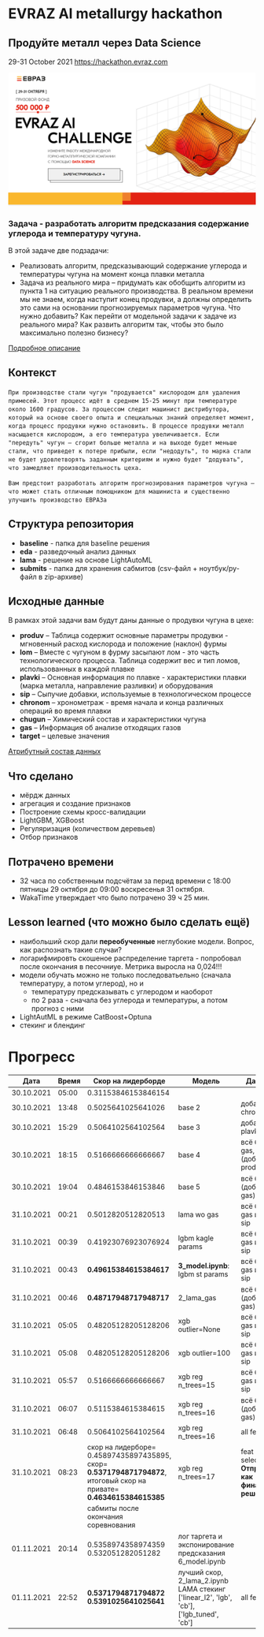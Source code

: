 # EVRAZ AI metallurgy hackathon
Продуйте металл через Data Science
---
29-31 October 2021                                                                 https://hackathon.evraz.com

![logo](img/logo.png)

### Задача - разработать алгоритм предсказания содержание углерода и температуру чугуна.

В этой задаче две подзадачи:
- Реализовать алгоритм, предсказывающий содержание углерода и температуры чугуна на момент конца плавки металла
- Задача из реального мира – придумать как обобщить алгоритм из пункта 1 на ситуацию реального производства. В реальном времени мы не знаем, когда наступит конец продувки, а должны определить это сами на основании прогнозируемых параметров чугуна. Что нужно добавить? Как перейти от модельной задачи к задаче из реального мира? Как развить алгоритм так, чтобы это было максимально полезно бизнесу?

[Подробное описание](https://russianhackers.notion.site/1-Data-Science-4cc89ba42de1429bbac316f59bf07a3b)

## Контекст
```При производстве стали чугун "продувается" кислородом для удаления примесей. Этот процесс идёт в среднем 15-25 минут при температуре около 1600 градусов. За процессом следит машинист дистрибутора, который на основе своего опыта и специальных знаний определяет момент, когда процесс продувки нужно остановить. В процессе продувки металл насыщается кислородом, а его температура увеличивается. Если "передуть" чугун – сгорит больше металла и на выходе будет меньше стали, что приведет к потере прибыли, если "недодуть", то марка стали не будет удовлетворять заданным критериям и нужно будет "додувать", что замедляет производительность цеха.```

```Вам предстоит разработать алгоритм прогнозирования параметров чугуна – что может стать отличным помощником для машиниста и существенно улучшить производство ЕВРАЗа```

## Структура репозитория

- **baseline** - папка для baseline решения
- **eda** - разведочный анализ данных
- **lama** - решение на основе LightAutoML
- **submits** - папка для хранения сабмитов (csv-файл + ноутбук/py-файл в zip-архиве)

## Исходные данные
В рамках этой задачи вам будут даны данные о продувки чугуна в цехе:
- **produv** – Таблица содержит основные параметры продувки - мгновенный расход кислорода и положение (наклон) фурмы
- **lom** – Вместе с чугуном в фурму засыпают лом - это часть технологического процесса. Таблица содержит вес и тип ломов, использованных в каждой плавке
- **plavki** – Основная информация по плавке - характеристики плавки (марка металла, направление разливки) и оборудования
- **sip** – Сыпучие добавки, используемые в технологическом процессе
- **chronom** – хронометраж - время начала и конца различных операций во время плавки
- **chugun** – Химический состав и характеристики чугуна
- **gas** – Информация об анализе отходящих газов
- **target** – целевые значения

[Атрибутный состав данных](https://www.notion.so/a685453e4fde41a098d9ad704d906e21)

## Что сделано
- мёрдж данных
- агрегация и создание признаков
- Построение схемы кросс-валидации
- LightGBM, XGBoost
- Регуляризация (количеством деревьев)
- Отбор признаков

## Потрачено времени
- 32 часа по собственным подсчётам за перид времени с 18:00 пятницы 29 октября до 09:00 воскресенья 31 октября.
- WakaTime утверждает что было потрачено 39 ч 25 мин.

## Lesson learned (что можно было сделать ещё)
- наибольший скор дали **переобученные** неглубокие модели. Вопрос, как распознать такие случаи?
- логарифмировть скошеное распределение таргета - попробовал после окончания в песочниуе. Метрика выросла на 0,024!!!
- модели обучать можно не только последоватьельно (сначала температуру, а потом углерод), но и
  - температуру предсказывать с углеродом и наоборот
  - по 2 раза - сначала без углерода и температуры, а потом прогноз с ними
- LightAutML в режиме CatBoost+Optuna
- стекинг и блендинг

# Прогресс

Дата | Время | Скор на лидерборде | Модель| Датасет  | Место
-|-|-|-|-|-
30.10.2021 | 05:00 |  0.31153846153846154 |  | | 24
30.10.2021 | 13:48 | 0.5025641025641026 | base 2| добавил chronom | 17
30.10.2021 | 15:29 | 0.5064102564102564 | base 3 | добавил plavki | 20
30.10.2021 | 18:15 | 0.5166666666666667 | base 4 | всё без gas, sip (добавил produv) | 23
30.10.2021 | 19:04 | 0.4846153846153846 | base 5 | всё без sip (добавил gas) | 
31.10.2021 | 00:21 | 0.5012820512820513 | lama wo gas | всё без gas и без sip | 
31.10.2021 | 00:39 | 0.41923076923076924 | lgbm kagle params | всё без gas и без sip| 
31.10.2021 | 00:43 | **0.49615384615384617** | **3_model.ipynb**: lgbm st params | всё без gas и без sip| 
31.10.2021 | 00:46 | **0.48717948717948717** | 2_lama_gas | всё без sip (добавил gas) | 
31.10.2021 | 05:05 | 0.48205128205128206 | xgb outlier=None | всё без gas и без sip | 		
31.10.2021 | 05:08 | 0.48205128205128206 | xgb outlier=100 | всё без gas и без sip | 
31.10.2021 | 05:57 | 0.5166666666666667 | xgb reg n_trees=15 | всё без gas и без sip | 		
31.10.2021 | 06:07 | 0.5115384615384615 | xgb reg n_trees=16 | всё без sip (добавил gas) | 
31.10.2021 | 06:48 | 0.5064102564102564 | xgb reg n_trees=16 | all feats |
31.10.2021 | 08:23 | скор на лидерборе= 0.45897435897435895, скор= **0.5371794871794872**, итоговый скор на привате= **0.4634615384615385** | xgb reg n_trees=17 | feat selection **Отправил как финальное решение** | 46 
 | | | сабмиты после окончания соревнования | | 
01.11.2021 | 20:14 | 0.5358974358974359	0.532051282051282 | лог таргета и экспонирование предсказания 6_model.ipynb | | 
01.11.2021 | 22:52 | **0.5371794871794872	0.5391025641025641** | лучший скор, 2_lama_2.ipynb LAMA стекинг ['linear_l2', 'lgb', 'cb'], ['lgb_tuned', 'cb'] | all features | занял бы 31 место
